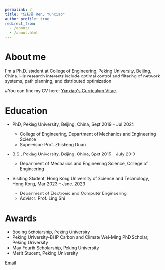 ```yaml
---
permalink: /
title: "任耘霄 Ren, Yunxiao"
author_profile: true
redirect_from: 
  - /about/
  - /about.html
---
```


About me
======
I'm a Ph.D. student at College of Engineering, Peking University, Beijing, China. His research interests include optimal control and filtering of network systems, path
planning, and distributed optimization.

#You can find my CV here: [Yunxiao's Curriculum Vitae](../assets/CV_RenYunxiao.pdf).

Education
======
* PhD, Peking University, Beijing, China, Sept 2019 – Jul 2024
  - College of Engineering, Department of Mechanics and Engineering Science
  - Supervisor: Prof. Zhisheng Duan

* B.S., Peking University, Beijing, China, Spet 2015 – July 2019
  - Department of Mechanics and Engineering Science, College of Engineering
 
* Visiting Student, Hong Kong University of Science and Technology, Hong Kong, Mar 2023 – June. 2023
  - Department of Electronic and Computer Engineering
  - Advisor: Prof. Ling Shi

Awards
======
* Boeing Scholarship, Peking University
* Peking University-BHP Carbon and Climate Wei-Ming PhD Scholar, Peking University
* May Fourth Scholarship, Peking University
* Merit Student, Peking University


[Email](renyx@pku.edu.cn) 
